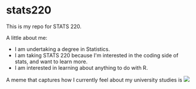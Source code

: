 # stats220
This is my repo for STATS 220. 

A little about me:

- I am undertaking a degree in Statistics.
- I am taking STATS 220 because I'm interested in the coding side of stats, and want to learn more.
- I am interested in learning about anything to do with R.
  
A meme that captures how I currently feel about my university studies is ![](https://tenor.com/en-GB/view/coffee-penguin-books-study-writing-gif-6371321956840724946)
